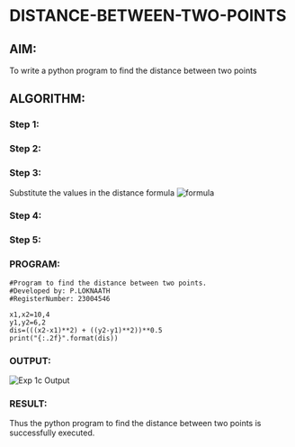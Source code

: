 # DISTANCE-BETWEEN-TWO-POINTS

## AIM:
To write a python program to find the distance between two points
## ALGORITHM:
### Step 1: 
### Step 2: 
### Step 3: 
Substitute the values in the distance formula ![formula](/formula.JPG)
### Step 4: 
### Step 5: 
### PROGRAM:
```
#Program to find the distance between two points.
#Developed by: P.LOKNAATH
#RegisterNumber: 23004546

x1,x2=10,4
y1,y2=6,2
dis=(((x2-x1)**2) + ((y2-y1)**2))**0.5
print("{:.2f}".format(dis))
```

### OUTPUT:
![Exp 1c Output](https://github.com/Loknaath-sec/DISTANCE-BETWEEN-TWO-POINTS/assets/145742558/28329e32-c3f9-446a-ba3b-ffd0256bc6cf)


### RESULT:
Thus the python program to find the distance between two points is successfully executed.
